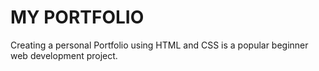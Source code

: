 # MY PORTFOLIO
Creating a personal Portfolio using HTML and CSS is a popular beginner web development project.
